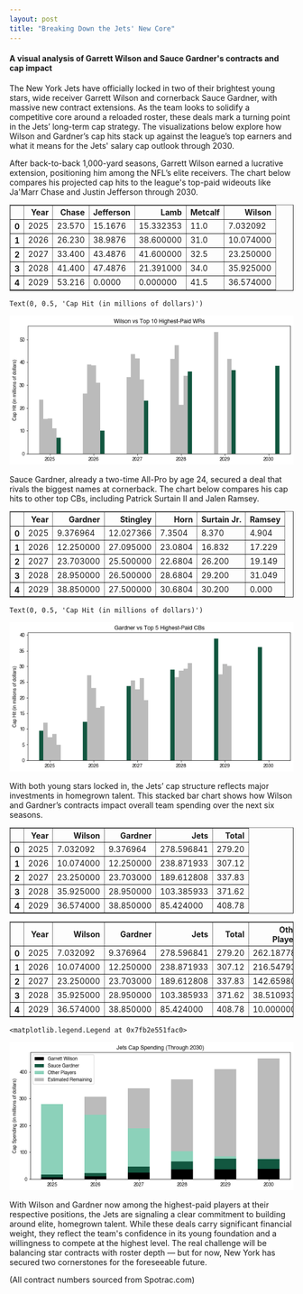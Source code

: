 ```yaml
---
layout: post
title: "Breaking Down the Jets' New Core"
---
```



#### **A visual analysis of Garrett Wilson and Sauce Gardner's contracts and cap impact**





The New York Jets have officially locked in two of their brightest young stars, wide receiver Garrett Wilson and cornerback Sauce Gardner, with massive new contract extensions. As the team looks to solidify a competitive core around a reloaded roster, these deals mark a turning point in the Jets’ long-term cap strategy. The visualizations below explore how Wilson and Gardner’s cap hits stack up against the league’s top earners and what it means for the Jets' salary cap outlook through 2030.

After back-to-back 1,000-yard seasons, Garrett Wilson earned a lucrative extension, positioning him among the NFL’s elite receivers. The chart below compares his projected cap hits to the league's top-paid wideouts like Ja'Marr Chase and Justin Jefferson through 2030.






<div>
<style scoped>
    .dataframe tbody tr th:only-of-type {
        vertical-align: middle;
    }

    .dataframe tbody tr th {
        vertical-align: top;
    }

    .dataframe thead th {
        text-align: right;
    }
</style>
<table border="1" class="dataframe">
  <thead>
    <tr style="text-align: right;">
      <th></th>
      <th>Year</th>
      <th>Chase</th>
      <th>Jefferson</th>
      <th>Lamb</th>
      <th>Metcalf</th>
      <th>Wilson</th>
    </tr>
  </thead>
  <tbody>
    <tr>
      <th>0</th>
      <td>2025</td>
      <td>23.570</td>
      <td>15.1676</td>
      <td>15.332353</td>
      <td>11.0</td>
      <td>7.032092</td>
    </tr>
    <tr>
      <th>1</th>
      <td>2026</td>
      <td>26.230</td>
      <td>38.9876</td>
      <td>38.600000</td>
      <td>31.0</td>
      <td>10.074000</td>
    </tr>
    <tr>
      <th>2</th>
      <td>2027</td>
      <td>33.400</td>
      <td>43.4876</td>
      <td>41.600000</td>
      <td>32.5</td>
      <td>23.250000</td>
    </tr>
    <tr>
      <th>3</th>
      <td>2028</td>
      <td>41.400</td>
      <td>47.4876</td>
      <td>21.391000</td>
      <td>34.0</td>
      <td>35.925000</td>
    </tr>
    <tr>
      <th>4</th>
      <td>2029</td>
      <td>53.216</td>
      <td>0.0000</td>
      <td>0.000000</td>
      <td>41.5</td>
      <td>36.574000</td>
    </tr>
  </tbody>
</table>
</div>








    Text(0, 0.5, 'Cap Hit (in millions of dollars)')




    
![png](2025-7-25-Jets_files/2025-7-25-Jets_6_1.png)
    


Sauce Gardner, already a two-time All-Pro by age 24, secured a deal that rivals the biggest names at cornerback. The chart below compares his cap hits to other top CBs, including Patrick Surtain II and Jalen Ramsey.






<div>
<style scoped>
    .dataframe tbody tr th:only-of-type {
        vertical-align: middle;
    }

    .dataframe tbody tr th {
        vertical-align: top;
    }

    .dataframe thead th {
        text-align: right;
    }
</style>
<table border="1" class="dataframe">
  <thead>
    <tr style="text-align: right;">
      <th></th>
      <th>Year</th>
      <th>Gardner</th>
      <th>Stingley</th>
      <th>Horn</th>
      <th>Surtain Jr.</th>
      <th>Ramsey</th>
    </tr>
  </thead>
  <tbody>
    <tr>
      <th>0</th>
      <td>2025</td>
      <td>9.376964</td>
      <td>12.027366</td>
      <td>7.3504</td>
      <td>8.370</td>
      <td>4.904</td>
    </tr>
    <tr>
      <th>1</th>
      <td>2026</td>
      <td>12.250000</td>
      <td>27.095000</td>
      <td>23.0804</td>
      <td>16.832</td>
      <td>17.229</td>
    </tr>
    <tr>
      <th>2</th>
      <td>2027</td>
      <td>23.703000</td>
      <td>25.500000</td>
      <td>22.6804</td>
      <td>26.200</td>
      <td>19.149</td>
    </tr>
    <tr>
      <th>3</th>
      <td>2028</td>
      <td>28.950000</td>
      <td>26.500000</td>
      <td>28.6804</td>
      <td>29.200</td>
      <td>31.049</td>
    </tr>
    <tr>
      <th>4</th>
      <td>2029</td>
      <td>38.850000</td>
      <td>27.500000</td>
      <td>30.6804</td>
      <td>30.200</td>
      <td>0.000</td>
    </tr>
  </tbody>
</table>
</div>








    Text(0, 0.5, 'Cap Hit (in millions of dollars)')




    
![png](2025-7-25-Jets_files/2025-7-25-Jets_9_1.png)
    


With both young stars locked in, the Jets’ cap structure reflects major investments in homegrown talent. This stacked bar chart shows how Wilson and Gardner’s contracts impact overall team spending over the next six seasons.






<div>
<style scoped>
    .dataframe tbody tr th:only-of-type {
        vertical-align: middle;
    }

    .dataframe tbody tr th {
        vertical-align: top;
    }

    .dataframe thead th {
        text-align: right;
    }
</style>
<table border="1" class="dataframe">
  <thead>
    <tr style="text-align: right;">
      <th></th>
      <th>Year</th>
      <th>Wilson</th>
      <th>Gardner</th>
      <th>Jets</th>
      <th>Total</th>
    </tr>
  </thead>
  <tbody>
    <tr>
      <th>0</th>
      <td>2025</td>
      <td>7.032092</td>
      <td>9.376964</td>
      <td>278.596841</td>
      <td>279.20</td>
    </tr>
    <tr>
      <th>1</th>
      <td>2026</td>
      <td>10.074000</td>
      <td>12.250000</td>
      <td>238.871933</td>
      <td>307.12</td>
    </tr>
    <tr>
      <th>2</th>
      <td>2027</td>
      <td>23.250000</td>
      <td>23.703000</td>
      <td>189.612808</td>
      <td>337.83</td>
    </tr>
    <tr>
      <th>3</th>
      <td>2028</td>
      <td>35.925000</td>
      <td>28.950000</td>
      <td>103.385933</td>
      <td>371.62</td>
    </tr>
    <tr>
      <th>4</th>
      <td>2029</td>
      <td>36.574000</td>
      <td>38.850000</td>
      <td>85.424000</td>
      <td>408.78</td>
    </tr>
  </tbody>
</table>
</div>








<div>
<style scoped>
    .dataframe tbody tr th:only-of-type {
        vertical-align: middle;
    }

    .dataframe tbody tr th {
        vertical-align: top;
    }

    .dataframe thead th {
        text-align: right;
    }
</style>
<table border="1" class="dataframe">
  <thead>
    <tr style="text-align: right;">
      <th></th>
      <th>Year</th>
      <th>Wilson</th>
      <th>Gardner</th>
      <th>Jets</th>
      <th>Total</th>
      <th>Other Players</th>
      <th>Remaining</th>
    </tr>
  </thead>
  <tbody>
    <tr>
      <th>0</th>
      <td>2025</td>
      <td>7.032092</td>
      <td>9.376964</td>
      <td>278.596841</td>
      <td>279.20</td>
      <td>262.187785</td>
      <td>0.603159</td>
    </tr>
    <tr>
      <th>1</th>
      <td>2026</td>
      <td>10.074000</td>
      <td>12.250000</td>
      <td>238.871933</td>
      <td>307.12</td>
      <td>216.547933</td>
      <td>68.248067</td>
    </tr>
    <tr>
      <th>2</th>
      <td>2027</td>
      <td>23.250000</td>
      <td>23.703000</td>
      <td>189.612808</td>
      <td>337.83</td>
      <td>142.659808</td>
      <td>148.217192</td>
    </tr>
    <tr>
      <th>3</th>
      <td>2028</td>
      <td>35.925000</td>
      <td>28.950000</td>
      <td>103.385933</td>
      <td>371.62</td>
      <td>38.510933</td>
      <td>268.234067</td>
    </tr>
    <tr>
      <th>4</th>
      <td>2029</td>
      <td>36.574000</td>
      <td>38.850000</td>
      <td>85.424000</td>
      <td>408.78</td>
      <td>10.000000</td>
      <td>323.356000</td>
    </tr>
  </tbody>
</table>
</div>








    <matplotlib.legend.Legend at 0x7fb2e551fac0>




    
![png](2025-7-25-Jets_files/2025-7-25-Jets_13_1.png)
    


With Wilson and Gardner now among the highest-paid players at their respective positions, the Jets are signaling a clear commitment to building around elite, homegrown talent. While these deals carry significant financial weight, they reflect the team's confidence in its young foundation and a willingness to compete at the highest level. The real challenge will be balancing star contracts with roster depth — but for now, New York has secured two cornerstones for the foreseeable future.

(All contract numbers sourced from Spotrac.com)
